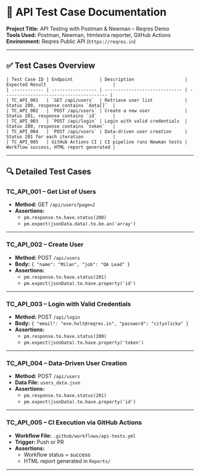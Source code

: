 # 🧪 API Test Case Documentation

**Project Title:** API Testing with Postman & Newman – Reqres Demo  
**Tools Used:** Postman, Newman, htmlextra reporter, GitHub Actions  
**Environment:** Reqres Public API (`https://reqres.in`)

---

## ✅ Test Cases Overview

```
| Test Case ID | Endpoint          | Description                   | Expected Result                         |
| ------------ | ----------------- | ----------------------------- | --------------------------------------- |
| TC_API_001   | `GET /api/users`  | Retrieve user list            | Status 200, response contains `data[]`  |
| TC_API_002   | `POST /api/users` | Create a new user             | Status 201, response contains `id`      |
| TC_API_003   | `POST /api/login` | Login with valid credentials  | Status 200, response contains `token`   |
| TC_API_004   | `POST /api/users` | Data-driven user creation     | Status 201 for each iteration           |
| TC_API_005   | GitHub Actions CI | CI pipeline runs Newman tests | Workflow success, HTML report generated |

```

---

## 🔍 Detailed Test Cases

### TC_API_001 – Get List of Users

- **Method:** GET `/api/users?page=2`
- **Assertions:**
  - `pm.response.to.have.status(200)`
  - `pm.expect(jsonData.data).to.be.an('array')`

---

### TC_API_002 – Create User

- **Method:** POST `/api/users`
- **Body:** `{ "name": "Milan", "job": "QA Lead" }`
- **Assertions:**
  - `pm.response.to.have.status(201)`
  - `pm.expect(jsonData).to.have.property('id')`

---

### TC_API_003 – Login with Valid Credentials

- **Method:** POST `/api/login`
- **Body:** `{ "email": "eve.holt@reqres.in", "password": "cityslicka" }`
- **Assertions:**
  - `pm.response.to.have.status(200)`
  - `pm.expect(jsonData).to.have.property('token')`

---

### TC_API_004 – Data-Driven User Creation

- **Method:** POST `/api/users`
- **Data File:** `users_data.json`
- **Assertions:**
  - `pm.response.to.have.status(201)`
  - `pm.expect(jsonData).to.have.property('id')`

---

### TC_API_005 – CI Execution via GitHub Actions

- **Workflow File:** `.github/workflows/api-tests.yml`
- **Trigger:** Push or PR
- **Assertions:**
  - Workflow status = success
  - HTML report generated in `Reports/`

---
